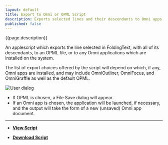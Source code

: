 ```yaml
---
layout: default
title: Export to Omni or OPML Script
description: Exports selected lines and their descendants to Omni apps or OPML 
published: false
---
```


{{page.description}}

An applescript which exports the line selected in FoldingText, with all of its descendants, to an OPML file, or to any Omni applications which are installed on the system.

The list of export choices offered by the script will depend on which, if any, Omni apps are installed, and may include OmniOutliner, OmniFocus, and OmniGraffle as well as the default OPML.

![User dialog](https://raw.github.com/RobTrew/tree-tools/master/FoldingText%20scripts/Import%20Export/FT2Omni-or-OPML.png)

- If OPML is chosen, a File Save dialog will appear.
- If an Omni app is chosen, the application will be launched, if necessary, and the output will take the form of a new (unsaved) Omni app document.

***

- [**View Script**](https://github.com/RobTrew/tree-tools/tree/master/FoldingText%20scripts/Import%20Export)
 
- [**Download Script**](https://github.com/RobTrew/tree-tools/blob/master/FoldingText%20scripts/Import%20Export/FT2OMNI-018.scptd.zip?raw=true)